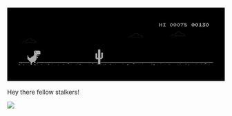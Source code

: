 ![image](https://github.com/abhilxsh07/abhilxsh07/blob/main/dino%20invert.gif?raw=true)

Hey there fellow stalkers!

![](https://komarev.com/ghpvc/?username=abhilxsh07&label=Stalkers)
